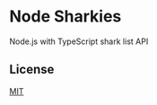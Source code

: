 # Node Sharkies

Node.js with TypeScript shark list API

## License

[MIT](https://choosealicense.com/licenses/mit/)